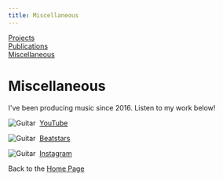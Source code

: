 ```yaml
---
title: Miscellaneous
---
```

[Projects](/projects/projects.md)  
[Publications](/publications.md)  
[Miscellaneous](/miscellaneous.md)  


# Miscellaneous

I've been producing music since 2016. Listen to my work below!

![Guitar](https://www.flaticon.com/svg/static/icons/svg/2892/2892202.svg) &nbsp;[YouTube](https://youtube.com/user/therealjamestar)

![Guitar](https://www.flaticon.com/svg/static/icons/svg/2892/2892202.svg) &nbsp;[Beatstars](https://jamestar.beatstars.com/)

![Guitar](https://www.flaticon.com/svg/static/icons/svg/2892/2892202.svg) &nbsp;[Instagram](https://www.instagram.com/jamestarbeats/)



Back to the [Home Page](/)
